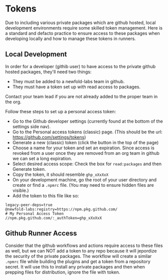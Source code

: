 # Tokens
Due to including various private packages which are github hosted, local development environments require some skilled token management. Here is a standard and defacto practice to ensure access to these packages when developing locally and how to manage these tokens in runners.

## Local Development
In order for a developer (githib user) to have access to the private github hosted packages, they'll need two things:
- They must be added to a newfold-labs team in github.
- They must have a token set up with read access to packages.

Contact your team lead if you are not already added to the proper team in the org.

Follow these steps to set up a personal access token:
- Go to the Github developer settings (currently found at the bottom of the settings side nav).
- Go to the Personal access tokens (classic) page. (This should be the url: https://github.com/settings/tokens)
- Generate a new (classic) token (click the button in the top of the page)
- Choose a name for your token and set an expiration. Since access is revoked from a user once they are removed from an org team in github we can set a long expiration.
- Select desired access scope: Check the box for `read:packages` and then Generate token.
- Copy the token, it should resemble `ghp_xXxXxX`
- On your development machine, go the root of your user directory and create or find a `.npmrc` file. (You may need to ensure hidden files are visible.)
- Add the token to this file like so:
```
legacy-peer-deps=true
@newfold-labs:registry=https://npm.pkg.github.com/
# My Personal Access Token
//npm.pkg.github.com/:_authToken=ghp_xXxXxX
```

## Github Runner Access
Consider that the github workflows and actions require access to these files as well, but we can NOT add a token to any repo because it will jepordize the security of the private packages. The workflow will create a similar `.npmrc` file while building the plugins and get a token from a repository secret. It will use this to install any private packages and then when prepping files for distribution, ignore the file with token.